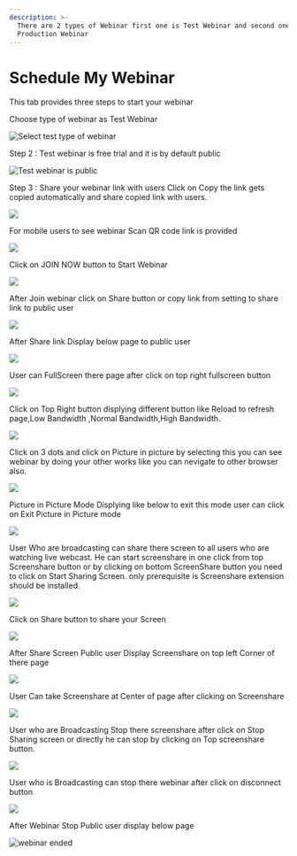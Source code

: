 ```yaml
---
description: >-
  There are 2 types of Webinar first one is Test Webinar and second one is
  Production Webinar
---
```


# Schedule My Webinar

This tab provides three steps to start your webinar

Choose type of webinar as Test Webinar

![Select test type of webinar](../.gitbook/assets/step-_webinar.PNG)

Step 2 : Test webinar is free trial and it is by default public

![Test webinar is public ](../.gitbook/assets/test_step_2.PNG)

Step 3 : Share your webinar link with users Click on Copy the link gets copied automatically and share copied link with users.

![](../.gitbook/assets/image%20%2826%29.png)

For mobile users to see webinar Scan QR code link is provided

![](../.gitbook/assets/image%20%28162%29.png)

Click on JOIN NOW button to Start Webinar

![](../.gitbook/assets/image%20%2857%29.png)

After Join webinar click on Share button or copy link from setting to share link to public user

![](../.gitbook/assets/image%20%2895%29.png)

After Share link Display below page to public user

![](../.gitbook/assets/image%20%2856%29.png)

User can FullScreen there page after click on top right fullscreen button

![](../.gitbook/assets/image%20%283%29.png)

  
Click on Top Right button displying different button like Reload to refresh page,Low Bandwidth ,Normal Bandwidth,High Bandwidth.

![](../.gitbook/assets/image%20%28126%29.png)

Click on  3 dots and click on Picture in picture by selecting this you can see webinar by doing your other works like you can nevigate to other browser also.

![](../.gitbook/assets/image%20%2866%29.png)

Picture in Picture Mode Displying like below to exit this mode user can click on Exit Picture in Picture mode

![](../.gitbook/assets/image%20%28122%29.png)

User Who are broadcasting can share there screen to all users who are watching live webcast. He can start screenshare in one click from top Screenshare button or by clicking on bottom ScreenShare button you need to click on Start Sharing Screen. only prerequisite is Screenshare extension should be installed.

![](../.gitbook/assets/image%20%28112%29.png)

Click on Share button to share your Screen

![](../.gitbook/assets/image%20%2882%29.png)

After Share Screen Public user Display Screenshare on top left Corner of there page 

![](../.gitbook/assets/image%20%2839%29.png)

User Can take Screenshare at Center of page after clicking on Screenshare 

![](../.gitbook/assets/image%20%2864%29.png)

User who are Broadcasting Stop there screenshare after click on Stop Sharing screen or directly he can stop by clicking on Top screenshare button.

![](../.gitbook/assets/image%20%282%29.png)

User who is Broadcasting can stop there webinar after click on disconnect button

![](../.gitbook/assets/image%20%2833%29.png)

After Webinar Stop Public user display below page

![webinar ended](../.gitbook/assets/image%20%28129%29.png)









